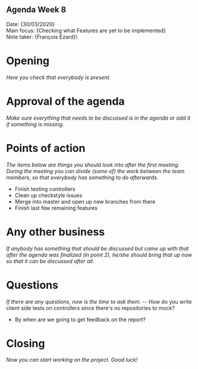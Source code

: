 ## Agenda Week 8

Date:           {30/03/2020}\
Main focus:     {Checking what Features are yet to be implemented}\
Note taker:     {François Ezard}\

# Opening
*Here you check that everybody is present.*

# Approval of the agenda
*Make sure everything that needs to be discussed is in the agenda or add it if something is missing.*

# Points of action
*The items below are things you should look into after the first meeting. During the meeting you can divide (some of) the work between the team members, so that everybody has something to do afterwards.*
- Finish testing controllers
- Clean up checkstyle issues
- Merge into master and open up new branches from there
- Finish last few remaining features

# Any other business
*If anybody has something that should be discussed but came up with that after the agenda was finalized (in point 2), he/she should bring that up now so that it can be discussed after all.*

# Questions
*If there are any questions, now is the time to ask them.*
-- How do you write client side tests on controllers since there's no repositories to mock?
- By when are we going to get feedback on the report?

# Closing
*Now you can start working on the project. Good luck!*
